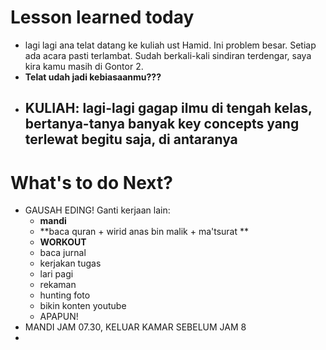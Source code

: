 # Lesson learned today
- lagi lagi ana telat datang ke kuliah ust Hamid. Ini problem besar. Setiap ada acara pasti terlambat. Sudah berkali-kali sindiran terdengar, saya kira kamu masih di Gontor 2. 
- **Telat udah jadi kebiasaanmu???**
- KULIAH: lagi-lagi gagap ilmu di tengah kelas, bertanya-tanya banyak key concepts yang terlewat begitu saja, di antaranya
	- 


# What's to do Next?
- GAUSAH EDING! Ganti kerjaan lain:
	- **mandi**
	- **baca quran + wirid anas bin malik + ma'tsurat **
	- **WORKOUT**
	- baca jurnal
	- kerjakan tugas
	- lari pagi
	- rekaman
	- hunting foto
	- bikin konten youtube
	- APAPUN!
- MANDI JAM 07.30, KELUAR KAMAR SEBELUM JAM 8
- 